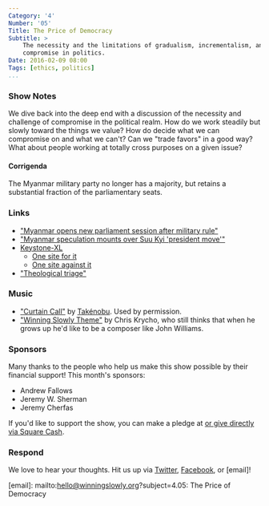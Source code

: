 ```yaml
---
Category: '4'
Number: '05'
Title: The Price of Democracy
Subtitle: >
    The necessity and the limitations of gradualism, incrementalism, and
    compromise in politics.
Date: 2016-02-09 08:00
Tags: [ethics, politics]
...
```


### Show Notes

We dive back into the deep end with a discussion of the necessity and challenge
of compromise in the political realm. How do we work steadily but slowly toward
the things we value? How do decide what we can compromise on and what we can't?
Can we "trade favors" in a good way? What about people working at totally cross
purposes on a given issue?

#### Corrigenda

The Myanmar military party no longer has a majority, but retains a substantial
fraction of the parliamentary seats.

### Links

  - ["Myanmar opens new parliament session after military rule"][bbc1]
  - ["Myanmar speculation mounts over Suu Kyi 'president move'"][bbc2]
  - [Keystone-XL][wiki]
      + [One site for it][pro]
      + [One site against it][contra]
  - ["Theological triage"][triage]

[bbc1]: http://www.bbc.com/news/world-asia-35456982
[bbc2]: http://www.bbc.com/news/world-asia-35519749
[wiki]: https://en.wikipedia.org/wiki/Keystone_Pipeline
[pro]: http://keystone-xl.com
[contra]: http://www.nrdc.org/energy/keystone-pipeline/
[triage]: http://www.albertmohler.com/2005/07/12/a-call-for-theological-triage-and-christian-maturity/

### Music

  - ["Curtain Call"] by [Takénobu]. Used by permission.
  - ["Winning Slowly Theme"](//soundcloud.com/chriskrycho/winning-slowly) by
    Chris Krycho, who still thinks that when he grows up he'd like to be a
    composer like John Williams.

["Curtain Call"]: https://soundcloud.com/teamclermont/takenobu-curtain-call
[Takénobu]: http://www.takenobumusic.com

### Sponsors

Many thanks to the people who help us make this show possible by their financial
support! This month's sponsors:

  - Andrew Fallows
  - Jeremy W. Sherman
  - Jeremy Cherfas

If you'd like to support the show, you can make a pledge at <a href='https://www.patreon.com/winningslowly' rel='payment'> or give
directly via [Square Cash].

[Patreon]: //www.patreon.com/winningslowly
[Square Cash]: //cash.me/$winningslowly


### Respond

We love to hear your thoughts. Hit us up via [Twitter], [Facebook], or [email]!

[Twitter]: //www.twitter.com/winningslowly
[Facebook]: //www.facebook.com/winningslowlypodcast
[email]: mailto:hello@winningslowly.org?subject=4.05: The Price of Democracy
